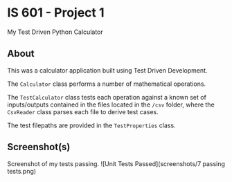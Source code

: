 # IS 601 - Project 1
My Test Driven Python Calculator

## About
This was a calculator application built using Test Driven Development.

The `Calculator` class performs a number of mathematical operations.

The `TestCalculator` class tests each operation against a known set of inputs/outputs contained in the files located 
in the `/csv` folder, where the `CsvReader` class parses each file to derive test cases.

The test filepaths are provided in the `TestProperties` class.


## Screenshot(s)
Screenshot of my tests passing.
![Unit Tests Passed](screenshots/7 passing tests.png)
